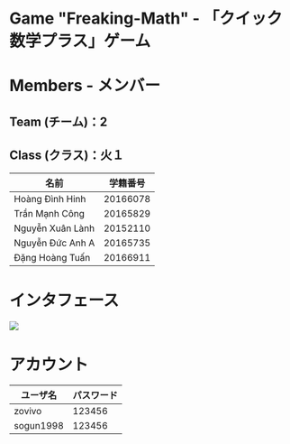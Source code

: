 # Game "Freaking-Math" - 「クイック数学プラス」ゲーム

# Members - メンバー
## Team (チーム)：2
## Class (クラス)：火１
| 名前 | 学籍番号 
|------|--------|
| Hoàng Đình Hinh | 20166078 |
| Trần Mạnh Công | 20165829 |
| Nguyễn Xuân Lành | 20152110 |
| Nguyễn Đức Anh A | 20165735 |
| Đặng Hoàng Tuấn | 20166911 |

# インタフェース
<img src = "https://imgur.com/johqUyM" >

# アカウント

| ユーザ名 | パスワード 
|---------|----------|
| zovivo | 123456 |
| sogun1998 | 123456 |
